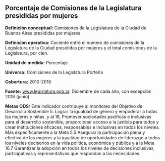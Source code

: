## Porcentaje de Comisiones de la Legislatura presididas por mujeres

**Definición conceptual:** Comisiones de la Legislatura de la Ciudad de Buenos Aires presididas por mujeres

**Definición operativa:** Cociente entre el numero de comisiones de la Legislatura de la Ciudad presididas por mujeres y el total comisiones de la Legislatura, por cien.

**Unidad de medida:** Porcentaje

**Universo:**	Comisiones de la Legislatura Porteña

**Cobertura:** 2010-2018

**Fuente:** www.legislatura.gob.ar. Diciembre de cada año, con excepción 2018 (junio).

**Metas ODS:** Este indicador contribuye al monitoreo del Objetivo de Desarrollo Sostenible 5. Lograr la igualdad de género y empoderar a todas las mujeres y niñas. y al 16, Promover sociedades pacíficas e inclusivas para el desarrollo sostenible, proporcionar acceso a la justicia para todos y crear instituciones eficaces, responsables e inclusivas en todos los niveles. Más específicamente a la Meta 5.5 Asegurar la participación plena y efectiva de las mujeres y la igualdad de oportunidades de liderazgo a todos los niveles decisorios en la vida política, económica y pública y a la Meta 16.7 Garantizar la adopción en todos los niveles de decisiones inclusivas, participativas y representativas que respondan a las necesidades.
